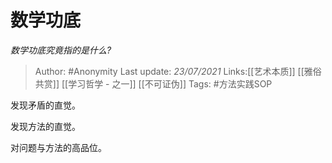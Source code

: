 # 数学功底
*数学功底究竟指的是什么?*

> Author: #Anonymity
> Last update: *23/07/2021*
> Links:[[艺术本质]] [[雅俗共赏]] [[学习哲学 - 之一]] [[不可证伪]]
> Tags:  #方法实践SOP

发现矛盾的直觉。

发现方法的直觉。

对问题与方法的高品位。

